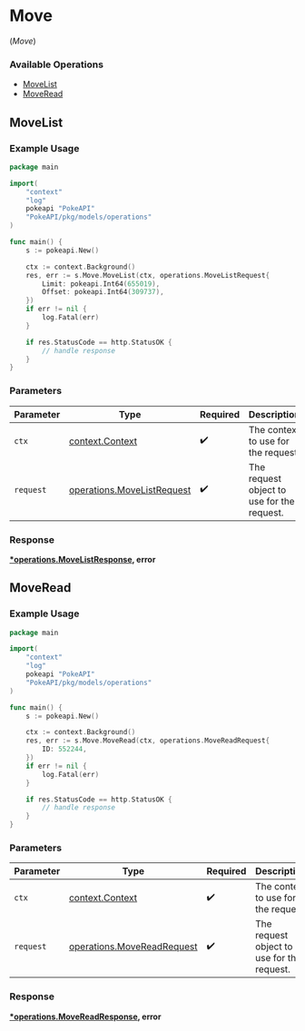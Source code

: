 # Move
(*Move*)

### Available Operations

* [MoveList](#movelist)
* [MoveRead](#moveread)

## MoveList

### Example Usage

```go
package main

import(
	"context"
	"log"
	pokeapi "PokeAPI"
	"PokeAPI/pkg/models/operations"
)

func main() {
    s := pokeapi.New()

    ctx := context.Background()
    res, err := s.Move.MoveList(ctx, operations.MoveListRequest{
        Limit: pokeapi.Int64(655019),
        Offset: pokeapi.Int64(309737),
    })
    if err != nil {
        log.Fatal(err)
    }

    if res.StatusCode == http.StatusOK {
        // handle response
    }
}
```

### Parameters

| Parameter                                                                | Type                                                                     | Required                                                                 | Description                                                              |
| ------------------------------------------------------------------------ | ------------------------------------------------------------------------ | ------------------------------------------------------------------------ | ------------------------------------------------------------------------ |
| `ctx`                                                                    | [context.Context](https://pkg.go.dev/context#Context)                    | :heavy_check_mark:                                                       | The context to use for the request.                                      |
| `request`                                                                | [operations.MoveListRequest](../../models/operations/movelistrequest.md) | :heavy_check_mark:                                                       | The request object to use for the request.                               |


### Response

**[*operations.MoveListResponse](../../models/operations/movelistresponse.md), error**


## MoveRead

### Example Usage

```go
package main

import(
	"context"
	"log"
	pokeapi "PokeAPI"
	"PokeAPI/pkg/models/operations"
)

func main() {
    s := pokeapi.New()

    ctx := context.Background()
    res, err := s.Move.MoveRead(ctx, operations.MoveReadRequest{
        ID: 552244,
    })
    if err != nil {
        log.Fatal(err)
    }

    if res.StatusCode == http.StatusOK {
        // handle response
    }
}
```

### Parameters

| Parameter                                                                | Type                                                                     | Required                                                                 | Description                                                              |
| ------------------------------------------------------------------------ | ------------------------------------------------------------------------ | ------------------------------------------------------------------------ | ------------------------------------------------------------------------ |
| `ctx`                                                                    | [context.Context](https://pkg.go.dev/context#Context)                    | :heavy_check_mark:                                                       | The context to use for the request.                                      |
| `request`                                                                | [operations.MoveReadRequest](../../models/operations/movereadrequest.md) | :heavy_check_mark:                                                       | The request object to use for the request.                               |


### Response

**[*operations.MoveReadResponse](../../models/operations/movereadresponse.md), error**

